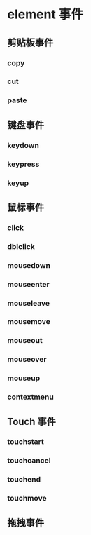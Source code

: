 # element 事件

## 剪贴板事件

### copy

### cut

### paste

## 键盘事件

### keydown

### keypress

### keyup

## 鼠标事件

### click

### dblclick

### mousedown

### mouseenter

### mouseleave

### mousemove

### mouseout

### mouseover

### mouseup

### contextmenu

## Touch 事件

### touchstart

### touchcancel

### touchend

### touchmove

## 拖拽事件
